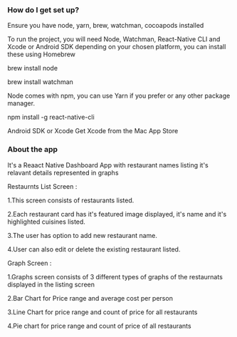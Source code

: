 ### How do I get set up? ###

Ensure you have node, yarn, brew, watchman, cocoapods installed

To run the project, you will need Node, Watchman, React-Native CLI and Xcode or Android SDK depending on your chosen platform, you can install these using Homebrew

brew install node

brew install watchman

Node comes with npm, you can use Yarn if you prefer or any other package manager.

npm install -g react-native-cli

Android SDK or Xcode
Get Xcode from the Mac App Store


### About the app ###

It's a Reaact Native Dashboard App with restaurant names listing it's relavant details represented in graphs

Restaurnts List Screen :

1.This screen consists of restaurants listed. 

2.Each restaurant card has it's featured image displayed, it's name and it's highlighted cuisines listed.

3.The user has option to add new restaurant name. 

4.User can also edit or delete the existing restaurant listed.

Graph Screen : 

1.Graphs screen consists of 3 different types of graphs of the restaurnats displayed in the listing screen

2.Bar Chart for Price range and average cost per person

3.Line Chart for price range and count of price for all restaurants

4.Pie chart for price range and count of price of all restaurants



